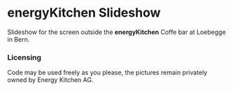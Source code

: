 # energyKitchen Slideshow

Slideshow for the screen outside the **energyKitchen** Coffe bar at Loebegge in Bern.

### Licensing

Code may be used freely as you please, the pictures remain privately owned by Energy Kitchen AG.
